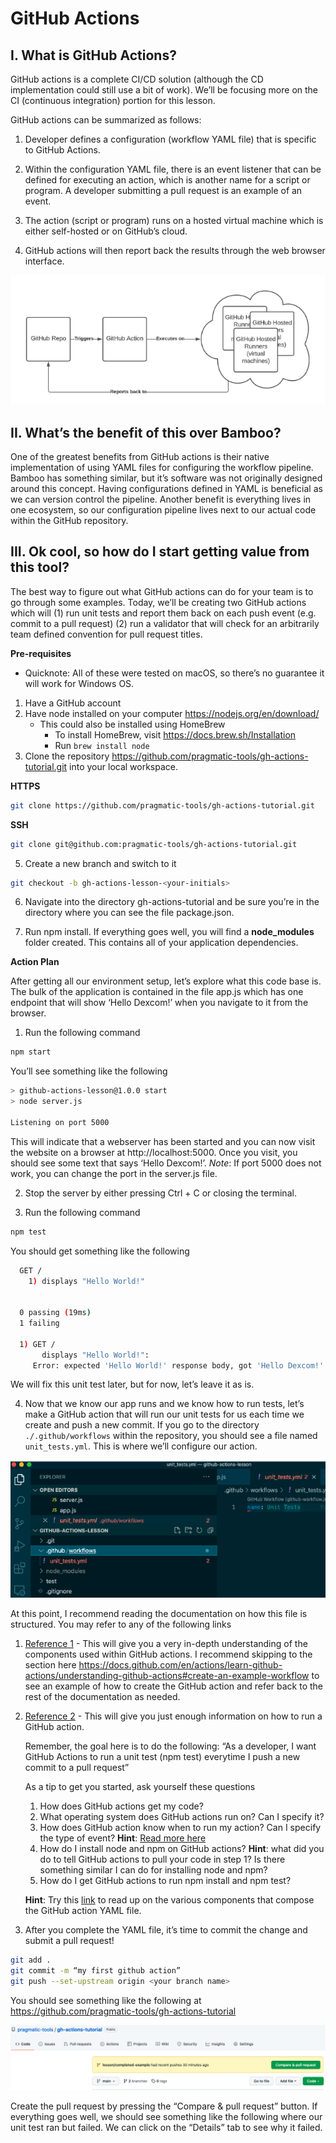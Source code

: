 # GitHub Actions

## I. What is GitHub Actions?

GitHub actions is a complete CI/CD solution (although the CD implementation could still use a bit of work). We’ll be focusing more on the CI (continuous integration) portion for this lesson.

GitHub actions can be summarized as follows:

1. Developer defines a configuration (workflow YAML file) that is specific to GitHub Actions.

2. Within the configuration YAML file, there is an event listener that can be defined for executing an action, which is another name for a script or program. A developer submitting a pull request is an example of an event.

3. The action (script or program) runs on a hosted virtual machine which is either self-hosted or on GitHub’s cloud.

4. GitHub actions will then report back the results through the web browser interface.

![Figure 1](/docs/figure1.png "Figure 1")

## II. What’s the benefit of this over Bamboo?

One of the greatest benefits from GitHub actions is their native implementation of using YAML files for configuring the workflow pipeline. Bamboo has something similar, but it’s software was not originally designed around this concept. Having configurations defined in YAML is beneficial as we can version control the pipeline. Another benefit is everything lives in one ecosystem, so our configuration pipeline lives next to our actual code within the GitHub repository.

## III. Ok cool, so how do I start getting value from this tool?

The best way to figure out what GitHub actions can do for your team is to go through some examples. Today, we’ll be creating two GitHub actions which will (1) run unit tests and report them back on each push event (e.g. commit to a pull request) (2) run a validator that will check for an arbitrarily team defined convention for pull request titles.

__Pre-requisites__
* Quicknote: All of these were tested on macOS, so there’s no guarantee it will work for Windows OS.

1. Have a GitHub account
2. Have node installed on your computer https://nodejs.org/en/download/
    - This could also be installed using HomeBrew
        - To install HomeBrew, visit https://docs.brew.sh/Installation
        - Run `brew install node`
4. Clone the repository https://github.com/pragmatic-tools/gh-actions-tutorial.git into your local workspace. 

__HTTPS__
```bash
git clone https://github.com/pragmatic-tools/gh-actions-tutorial.git
```
__SSH__
```bash
git clone git@github.com:pragmatic-tools/gh-actions-tutorial.git
```

5. Create a new branch and switch to it

```bash
git checkout -b gh-actions-lesson-<your-initials>
```

6. Navigate into the directory gh-actions-tutorial and be sure you’re in the directory where you can see the file package.json.

7. Run npm install. If everything goes well, you will find a **node_modules** folder created. This contains all of your application dependencies.

__Action Plan__

After getting all our environment setup, let’s explore what this code base is. The bulk of the application is contained in the file app.js which has one endpoint that will show ‘Hello Dexcom!’ when you navigate to it from the browser.

1. Run the following command
```bash
npm start
```

You’ll see something like the following
```bash
> github-actions-lesson@1.0.0 start
> node server.js

Listening on port 5000 
```

This will indicate that a webserver has been started and you can now visit the website on a browser at http://localhost:5000. Once you visit, you should see some text that says ‘Hello Dexcom!’. *Note*: If port 5000 does not work, you can change the port in the server.js file.

2. Stop the server by either pressing Ctrl + C or closing the terminal.

3. Run the following command
```bash
npm test
```

You should get something like the following
```bash
  GET /
    1) displays "Hello World!"


  0 passing (19ms)
  1 failing

  1) GET /
       displays "Hello World!":
     Error: expected 'Hello World!' response body, got 'Hello Dexcom!'
```

We will fix this unit test later, but for now, let’s leave it as is.

4. Now that we know our app runs and we know how to run tests, let’s make a GitHub action that will run our unit tests for us each time we create and push a new commit. If you go to the directory `./.github/workflows` within the repository, you should see a file named `unit_tests.yml`. This is where we’ll configure our action.

![Figure 2](/docs/figure2.png "Figure 2")

At this point, I recommend reading the documentation on how this file is structured. You may refer to any of the following links

1. [Reference 1](https://docs.github.com/en/actions/learn-github-actions/understanding-github-actions#overview) - This will give you a very in-depth understanding of the components used within GitHub actions. I recommend skipping to the section here https://docs.github.com/en/actions/learn-github-actions/understanding-github-actions#create-an-example-workflow to see an example of how to create the GitHub action and refer back to the rest of the documentation as needed.

2. [Reference 2](https://docs.github.com/en/actions/quickstart) - This will give you just enough information on how to run a GitHub action. 

    Remember, the goal here is to do the following:
    “As a developer, I want GitHub Actions to run a unit test (npm test) everytime I push a new commit to a pull request”

    As a tip to get you started, ask yourself these questions
    1. How does GitHub actions get my code?
    2. What operating system does GitHub actions run on? Can I specify it?
    3. How does GitHub action know when to run my action? Can I specify the type of event? **Hint**: [Read more here](https://docs.github.com/en/actions/using-workflows/events-that-trigger-workflows)
    4. How do I install node and npm on GitHub actions? **Hint**: what did you do to tell GitHub actions to pull your code in step 1? Is there something similar I can do for installing node and npm? 
    5. How do I get GitHub actions to run npm install and npm test?


    **Hint**: Try this [link](https://docs.github.com/en/actions/learn-github-actions/understanding-github-actions#understanding-the-workflow-file) to read up on the various components that compose the GitHub action YAML file.

3. After you complete the YAML file, it’s time to commit the change and submit a pull request!

```bash
git add .
git commit -m “my first github action”
git push --set-upstream origin <your branch name>
```

You should see something like the following at 
https://github.com/pragmatic-tools/gh-actions-tutorial

![Figure 3](/docs/figure3.png "Figure 3")

Create the pull request by pressing the “Compare & pull request” button. If everything goes well, we should see something like the following where our unit test ran but failed. We can click on the “Details” tab to see why it failed.


